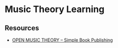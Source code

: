 # Music Theory Learning

## Resources
- [OPEN MUSIC THEORY – Simple Book Publishing](https://viva.pressbooks.pub/openmusictheory/)

